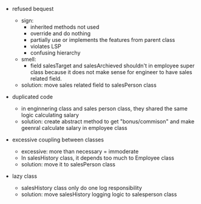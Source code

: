 - refused bequest

  - sign:
    - inherited methods not used
    - override and do nothing
    - partially use or implements the features from parent class
    - violates LSP
    - confusing hierarchy
  - smell:
    - field salesTarget and salesArchieved shouldn't in employee super class
      because it does not make sense for engineer to have sales related field.
  - solution: move sales related field to salesPerson class

- duplicated code

  - in enginnering class and sales person class, they shared the same logic
    calculating salary
  - solution: create abstract method to get "bonus/commison" and make geenral
    calculate salary in employee class

- excessive coupling between classes

  - excessive: more than necessary = immoderate
  - In salesHistory class, it depends too much to Employee class
  - solution: move it to salesPerson class

- lazy class
  - salesHistory class only do one log responsibility
  - solution: move salesHistory logging logic to salesperson class
